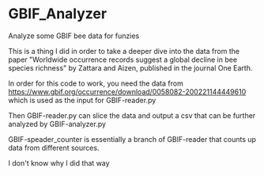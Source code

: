 # GBIF_Analyzer
Analyze some GBIF bee data for funzies

This is a thing I did in order to take a deeper dive into the data from the paper "Worldwide occurrence records suggest a global decline in bee species richness" by Zattara and Aizen, published in the journal One Earth.

In order for this code to work, you need the data from https://www.gbif.org/occurrence/download/0058082-200221144449610
which is used as the input for GBIF-reader.py

Then GBIF-reader.py can slice the data and output a csv that can be further analyzed by GBIF-analyzer.py

GBIF-speader_counter is essentially a branch of GBIF-reader that counts up data from different sources.

I don't know why I did that way
